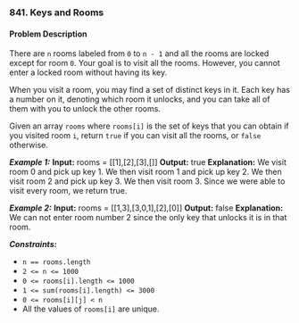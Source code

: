 ### 841. Keys and Rooms

#### Problem Description

There are `n` rooms labeled from `0` to `n - 1` and all the rooms are locked except for room `0`. Your goal is to visit all the rooms. However, you cannot enter a locked room without having its key.

When you visit a room, you may find a set of distinct keys in it. Each key has a number on it, denoting which room it unlocks, and you can take all of them with you to unlock the other rooms.

Given an array `rooms` where `rooms[i]` is the set of keys that you can obtain if you visited room `i`, return `true` if you can visit all the rooms, or `false` otherwise.

***Example 1:*** 
**Input:**  rooms = [[1],[2],[3],[]]
**Output:**  true
**Explanation:** 
We visit room 0 and pick up key 1.
We then visit room 1 and pick up key 2.
We then visit room 2 and pick up key 3.
We then visit room 3.
Since we were able to visit every room, we return true.

***Example 2:*** 
**Input:**  rooms = [[1,3],[3,0,1],[2],[0]]
**Output:**  false
**Explanation:** We can not enter room number 2 since the only key that unlocks it is in that room.
 
***Constraints:*** 
- `n == rooms.length`
- `2 <= n <= 1000`
- `0 <= rooms[i].length <= 1000`
- `1 <= sum(rooms[i].length) <= 3000`
- `0 <= rooms[i][j] < n`
- All the values of `rooms[i]` are unique.
